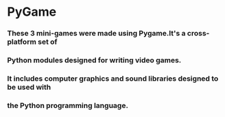 # PyGame

### These 3 mini-games were made using Pygame.It's a cross-platform set of
### Python modules designed for writing video games.
### It includes computer graphics and sound libraries designed to be used with
### the Python programming language.
